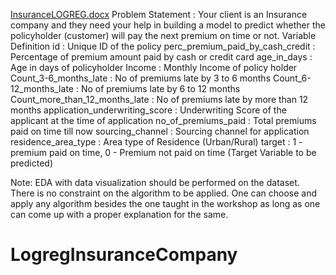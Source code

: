 [InsuranceLOGREG.docx](https://github.com/AndroGari/LogregInsuranceCompany/files/7149652/InsuranceLOGREG.docx)
Problem Statement : 
Your client is an Insurance company and they need your help in building a model to predict whether the policyholder (customer) will pay the next premium on time or not.
Variable Definition
id : Unique ID of the policy
perc_premium_paid_by_cash_credit : Percentage of premium amount paid by cash or credit card
age_in_days : Age in days of policyholder
Income : Monthly Income of policy holder
Count_3-6_months_late : No of premiums late by 3 to 6 months
Count_6-12_months_late : No of premiums late by 6 to 12 months
Count_more_than_12_months_late : No of premiums late by more than 12 months
application_underwriting_score : Underwriting Score of the applicant at the time of application 
no_of_premiums_paid : Total premiums paid on time till now
sourcing_channel : Sourcing channel for application
residence_area_type : Area type of Residence (Urban/Rural)
target : 1 - premium paid on time, 0 - Premium not paid on time (Target Variable to be predicted)

Note: EDA with data visualization should be performed on the dataset. There is no constraint on the algorithm to be applied. One can choose and apply any algorithm besides the one taught in the workshop as long as one can come up with a proper explanation for the same.

# LogregInsuranceCompany

